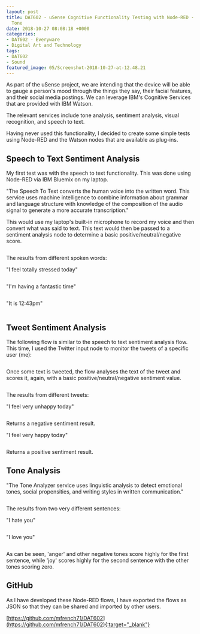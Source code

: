 ```yaml
---
layout: post
title: DAT602 - uSense Cognitive Functionality Testing with Node-RED - Sentiment and
  Tone
date: 2018-10-27 08:08:18 +0000
categories:
- DAT602 - Everyware
- Digital Art and Technology
tags:
- DAT602
- Sound
featured_image: 05/Screenshot-2018-10-27-at-12.48.21
---
```

As part of the uSense project, we are intending that the device will be able to gauge a person's mood through the things they say, their facial features, and their social media postings. We can leverage IBM's Cognitive Services that are provided with IBM Watson.

The relevant services include tone analysis, sentiment analysis, visual recognition, and speech to text.

Having never used this functionality, I decided to create some simple tests using Node-RED and the Watson nodes that are available as plug-ins.

## Speech to Text Sentiment Analysis

My first test was with the speech to text functionality. This was done using Node-RED via IBM Bluemix on my laptop.

"The Speech To Text converts the human voice into the written word. This service uses machine intelligence to combine information about grammar and language structure with knowledge of the composition of the audio signal to generate a more accurate transcription."

This would use my laptop's built-in microphone to record my voice and then convert what was said to text. This text would then be passed to a sentiment analysis node to determine a basic positive/neutral/negative score.

<figure><a href="https://res.cloudinary.com/circleseven/image/upload/q_auto,f_auto/05/speech_to_text_node"><img src="https://res.cloudinary.com/circleseven/image/upload/c_limit,w_800,h_800,q_auto,f_auto/05/speech_to_text_node" srcset="https://res.cloudinary.com/circleseven/image/upload/c_limit,w_400,q_auto,f_auto/05/speech_to_text_node 400w, https://res.cloudinary.com/circleseven/image/upload/c_limit,w_800,q_auto,f_auto/05/speech_to_text_node 800w, https://res.cloudinary.com/circleseven/image/upload/c_limit,w_1200,q_auto,f_auto/05/speech_to_text_node 1200w" sizes="(max-width: 768px) 100vw, 800px" alt="" loading="lazy"></a></figure>

The results from different spoken words:

"I feel totally stressed today"

<figure><a href="https://res.cloudinary.com/circleseven/image/upload/q_auto,f_auto/05/Screenshot-2018-10-27-at-12.42.45"><img src="https://res.cloudinary.com/circleseven/image/upload/c_limit,w_800,h_800,q_auto,f_auto/05/Screenshot-2018-10-27-at-12.42.45" srcset="https://res.cloudinary.com/circleseven/image/upload/c_limit,w_400,q_auto,f_auto/05/Screenshot-2018-10-27-at-12.42.45 400w, https://res.cloudinary.com/circleseven/image/upload/c_limit,w_800,q_auto,f_auto/05/Screenshot-2018-10-27-at-12.42.45 800w, https://res.cloudinary.com/circleseven/image/upload/c_limit,w_1200,q_auto,f_auto/05/Screenshot-2018-10-27-at-12.42.45 1200w" sizes="(max-width: 768px) 100vw, 800px" alt="" loading="lazy"></a></figure>

"I'm having a fantastic time"

<figure><a href="https://res.cloudinary.com/circleseven/image/upload/q_auto,f_auto/05/Screenshot-2018-10-27-at-12.43.14"><img src="https://res.cloudinary.com/circleseven/image/upload/c_limit,w_800,h_800,q_auto,f_auto/05/Screenshot-2018-10-27-at-12.43.14" srcset="https://res.cloudinary.com/circleseven/image/upload/c_limit,w_400,q_auto,f_auto/05/Screenshot-2018-10-27-at-12.43.14 400w, https://res.cloudinary.com/circleseven/image/upload/c_limit,w_800,q_auto,f_auto/05/Screenshot-2018-10-27-at-12.43.14 800w, https://res.cloudinary.com/circleseven/image/upload/c_limit,w_1200,q_auto,f_auto/05/Screenshot-2018-10-27-at-12.43.14 1200w" sizes="(max-width: 768px) 100vw, 800px" alt="" loading="lazy"></a></figure>

"It is 12:43pm"

<figure><a href="https://res.cloudinary.com/circleseven/image/upload/q_auto,f_auto/05/Screenshot-2018-10-27-at-12.44.13"><img src="https://res.cloudinary.com/circleseven/image/upload/c_limit,w_800,h_800,q_auto,f_auto/05/Screenshot-2018-10-27-at-12.44.13" srcset="https://res.cloudinary.com/circleseven/image/upload/c_limit,w_400,q_auto,f_auto/05/Screenshot-2018-10-27-at-12.44.13 400w, https://res.cloudinary.com/circleseven/image/upload/c_limit,w_800,q_auto,f_auto/05/Screenshot-2018-10-27-at-12.44.13 800w, https://res.cloudinary.com/circleseven/image/upload/c_limit,w_1200,q_auto,f_auto/05/Screenshot-2018-10-27-at-12.44.13 1200w" sizes="(max-width: 768px) 100vw, 800px" alt="" loading="lazy"></a></figure>

## Tweet Sentiment Analysis

The following flow is similar to the speech to text sentiment analysis flow. This time, I used the Twitter input node to monitor the tweets of a specific user (me):

<figure><a href="https://res.cloudinary.com/circleseven/image/upload/q_auto,f_auto/05/edit_twitter_input_node"><img src="https://res.cloudinary.com/circleseven/image/upload/c_limit,w_800,h_800,q_auto,f_auto/05/edit_twitter_input_node" srcset="https://res.cloudinary.com/circleseven/image/upload/c_limit,w_400,q_auto,f_auto/05/edit_twitter_input_node 400w, https://res.cloudinary.com/circleseven/image/upload/c_limit,w_800,q_auto,f_auto/05/edit_twitter_input_node 800w, https://res.cloudinary.com/circleseven/image/upload/c_limit,w_1200,q_auto,f_auto/05/edit_twitter_input_node 1200w" sizes="(max-width: 768px) 100vw, 800px" alt="" loading="lazy"></a></figure>

Once some text is tweeted, the flow analyses the text of the tweet and scores it, again, with a basic positive/neutral/negative sentiment value.

<figure><a href="https://res.cloudinary.com/circleseven/image/upload/q_auto,f_auto/05/Screenshot-2018-10-26-at-13.19.54"><img src="https://res.cloudinary.com/circleseven/image/upload/c_limit,w_800,h_800,q_auto,f_auto/05/Screenshot-2018-10-26-at-13.19.54" srcset="https://res.cloudinary.com/circleseven/image/upload/c_limit,w_400,q_auto,f_auto/05/Screenshot-2018-10-26-at-13.19.54 400w, https://res.cloudinary.com/circleseven/image/upload/c_limit,w_800,q_auto,f_auto/05/Screenshot-2018-10-26-at-13.19.54 800w, https://res.cloudinary.com/circleseven/image/upload/c_limit,w_1200,q_auto,f_auto/05/Screenshot-2018-10-26-at-13.19.54 1200w" sizes="(max-width: 768px) 100vw, 800px" alt="" loading="lazy"></a></figure>

The results from different tweets:

"I feel very unhappy today"

<figure><a href="https://res.cloudinary.com/circleseven/image/upload/q_auto,f_auto/05/Screenshot-2018-10-26-at-15.44.41"><img src="https://res.cloudinary.com/circleseven/image/upload/c_limit,w_800,h_800,q_auto,f_auto/05/Screenshot-2018-10-26-at-15.44.41" srcset="https://res.cloudinary.com/circleseven/image/upload/c_limit,w_400,q_auto,f_auto/05/Screenshot-2018-10-26-at-15.44.41 400w, https://res.cloudinary.com/circleseven/image/upload/c_limit,w_800,q_auto,f_auto/05/Screenshot-2018-10-26-at-15.44.41 800w, https://res.cloudinary.com/circleseven/image/upload/c_limit,w_1200,q_auto,f_auto/05/Screenshot-2018-10-26-at-15.44.41 1200w" sizes="(max-width: 768px) 100vw, 800px" alt="" loading="lazy"></a></figure>

Returns a negative sentiment result.

"I feel very happy today"

<figure><a href="https://res.cloudinary.com/circleseven/image/upload/q_auto,f_auto/05/Screenshot-2018-10-26-at-15.46.14"><img src="https://res.cloudinary.com/circleseven/image/upload/c_limit,w_800,h_800,q_auto,f_auto/05/Screenshot-2018-10-26-at-15.46.14" srcset="https://res.cloudinary.com/circleseven/image/upload/c_limit,w_400,q_auto,f_auto/05/Screenshot-2018-10-26-at-15.46.14 400w, https://res.cloudinary.com/circleseven/image/upload/c_limit,w_800,q_auto,f_auto/05/Screenshot-2018-10-26-at-15.46.14 800w, https://res.cloudinary.com/circleseven/image/upload/c_limit,w_1200,q_auto,f_auto/05/Screenshot-2018-10-26-at-15.46.14 1200w" sizes="(max-width: 768px) 100vw, 800px" alt="" loading="lazy"></a></figure>

Returns a positive sentiment result.

## Tone Analysis

"The Tone Analyzer service uses linguistic analysis to detect emotional tones, social propensities, and writing styles in written communication."

<figure><a href="https://res.cloudinary.com/circleseven/image/upload/q_auto,f_auto/05/Screenshot-2018-10-26-at-13.20.15"><img src="https://res.cloudinary.com/circleseven/image/upload/c_limit,w_800,h_800,q_auto,f_auto/05/Screenshot-2018-10-26-at-13.20.15" srcset="https://res.cloudinary.com/circleseven/image/upload/c_limit,w_400,q_auto,f_auto/05/Screenshot-2018-10-26-at-13.20.15 400w, https://res.cloudinary.com/circleseven/image/upload/c_limit,w_800,q_auto,f_auto/05/Screenshot-2018-10-26-at-13.20.15 800w, https://res.cloudinary.com/circleseven/image/upload/c_limit,w_1200,q_auto,f_auto/05/Screenshot-2018-10-26-at-13.20.15 1200w" sizes="(max-width: 768px) 100vw, 800px" alt="" loading="lazy"></a></figure>

The results from two very different sentences:

"I hate you"

<figure><a href="https://res.cloudinary.com/circleseven/image/upload/q_auto,f_auto/05/Screenshot-2018-10-26-at-15.09.36"><img src="https://res.cloudinary.com/circleseven/image/upload/c_limit,w_800,h_800,q_auto,f_auto/05/Screenshot-2018-10-26-at-15.09.36" srcset="https://res.cloudinary.com/circleseven/image/upload/c_limit,w_400,q_auto,f_auto/05/Screenshot-2018-10-26-at-15.09.36 400w, https://res.cloudinary.com/circleseven/image/upload/c_limit,w_800,q_auto,f_auto/05/Screenshot-2018-10-26-at-15.09.36 800w, https://res.cloudinary.com/circleseven/image/upload/c_limit,w_1200,q_auto,f_auto/05/Screenshot-2018-10-26-at-15.09.36 1200w" sizes="(max-width: 768px) 100vw, 800px" alt="" loading="lazy"></a></figure>

"I love you"

<figure><a href="https://res.cloudinary.com/circleseven/image/upload/q_auto,f_auto/05/Screenshot-2018-10-26-at-15.10.02"><img src="https://res.cloudinary.com/circleseven/image/upload/c_limit,w_800,h_800,q_auto,f_auto/05/Screenshot-2018-10-26-at-15.10.02" srcset="https://res.cloudinary.com/circleseven/image/upload/c_limit,w_400,q_auto,f_auto/05/Screenshot-2018-10-26-at-15.10.02 400w, https://res.cloudinary.com/circleseven/image/upload/c_limit,w_800,q_auto,f_auto/05/Screenshot-2018-10-26-at-15.10.02 800w, https://res.cloudinary.com/circleseven/image/upload/c_limit,w_1200,q_auto,f_auto/05/Screenshot-2018-10-26-at-15.10.02 1200w" sizes="(max-width: 768px) 100vw, 800px" alt="" loading="lazy"></a></figure>

As can be seen, 'anger' and other negative tones score highly for the first sentence, while 'joy' scores highly for the second sentence with the other tones scoring zero.

## GitHub

As I have developed these Node-RED flows, I have exported the flows as JSON so that they can be shared and imported by other users.

[https://github.com/mfrench71/DAT602](https://github.com/mfrench71/DAT602){:target="_blank"}
